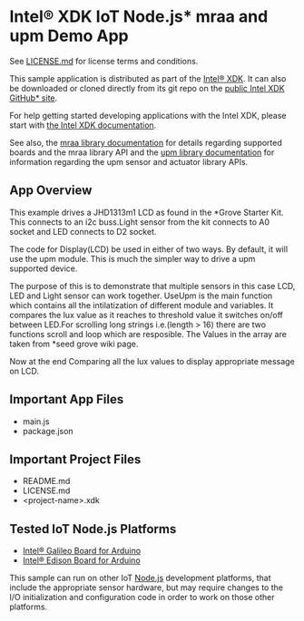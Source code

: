 Intel® XDK IoT Node.js\* mraa and upm Demo App
==============================================

See [LICENSE.md](LICENSE.md) for license terms and conditions.

This sample application is distributed as part of the
[Intel® XDK](http://xdk.intel.com). It can also be downloaded
or cloned directly from its git repo on the
[public Intel XDK GitHub\* site](https://github.com/gomobile).

For help getting started developing applications with the
Intel XDK, please start with
[the Intel XDK documentation](https://software.intel.com/en-us/xdk/docs).

See also, the
[mraa library documentation](https://iotdk.intel.com/docs/master/mraa/index.html)
for details regarding supported boards and the mraa library API and the
[upm library documentation](https://iotdk.intel.com/docs/master/upm/) for
information regarding the upm sensor and actuator library APIs.

App Overview
------------

This example drives a JHD1313m1 LCD as found in the *Grove
Starter Kit. This connects to an i2c buss.Light sensor from
the kit connects to A0 socket and LED connects to D2 socket.

The code for Display(LCD) be used in either of two ways. By
default, it will use the upm module. This is much the simpler
way to drive a upm supported device.

The purpose of this is to demonstrate that multiple sensors
in this case LCD, LED and Light sensor can work together.
UseUpm is the main function which contains all the intilatization
of different module and variables. It compares the
lux value as it reaches to threshold value it switches on/off
between LED.For scrolling long strings i.e.(length > 16)
there are two functions scroll and loop which are resposible.
The Values in the array are taken from *seed grove wiki page.

Now at the end Comparing all the lux values to display appropriate
message on LCD.

Important App Files
-------------------

* main.js
* package.json

Important Project Files
-----------------------

* README.md
* LICENSE.md
* \<project-name\>.xdk

Tested IoT Node.js Platforms
----------------------------

* [Intel® Galileo Board for Arduino](http://intel.com/galileo)
* [Intel® Edison Board for Arduino](http://intel.com/edison)

This sample can run on other IoT [Node.js](http://nodejs.org) development
platforms, that include the appropriate sensor hardware, but may require
changes to the I/O initialization and configuration code in order to work on
those other platforms.
